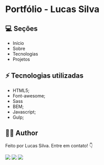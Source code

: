 # Portfólio - Lucas Silva

## 💻 Seções

- Início
- Sobre
- Tecnologias
- Projetos

## ⚡ Tecnologias utilizadas

- HTML5;
- Font-awesome;
- Sass
- BEM;
- Javascript;
- Gulp;

## 🧑🏻 Author

Feito por Lucas Silva. Entre em contato! 👇

<a href="https://lucas-bio.netlify.app/"><img src="https://img.shields.io/badge/Portfólio-6d28d9?style=for-the-badge&logo=&logoColor=white" target="_blank"></a>
<a href="https://www.linkedin.com/in/luquinhasssilva/"><img src="https://img.shields.io/badge/LinkedIn-0077B5?style=for-the-badge&logo=linkedin&logoColor=white" target="_blank"></a>
<a href="mailto:someone@lucassocorrosilva@gmail.com"><img src="https://img.shields.io/badge/Gmail-D14836?style=for-the-badge&logo=gmail&logoColor=white" target="_blank"></a>
